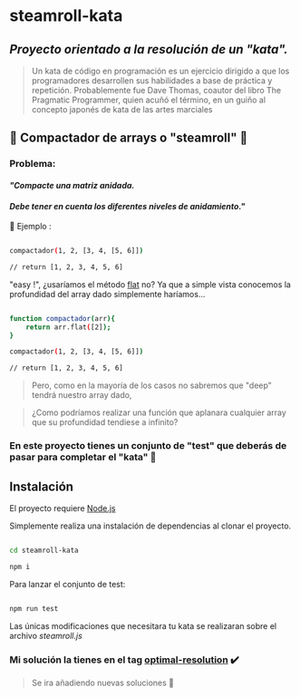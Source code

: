 # steamroll-kata 

## _Proyecto orientado a la resolución de un "kata"._ 

  

> Un kata de código en programación es un ejercicio dirigido a que los programadores desarrollen sus habilidades a base de práctica y repetición. Probablemente fue Dave Thomas, coautor del libro The Pragmatic Programmer, quien acuñó el término, en un guiño al concepto japonés de kata de las artes marciales 

  

## 🚜 Compactador de arrays o "steamroll" 🍥 

  

### Problema: 

#### _"Compacte una matriz anidada._ 

#### _Debe tener en cuenta los diferentes niveles de anidamiento."_ 

  

💭 Ejemplo :  

```sh 

compactador(1, 2, [3, 4, [5, 6]]) 

// return [1, 2, 3, 4, 5, 6] 

``` 

  

"easy !", ¿usaríamos el método [flat](https://developer.mozilla.org/es/docs/Web/JavaScript/Reference/Global_Objects/Array/flat) no? Ya que a simple vista conocemos la profundidad del array dado simplemente haríamos... 

  

```sh 

function compactador(arr){ 
    return arr.flat([2]); 
} 

compactador(1, 2, [3, 4, [5, 6]]) 

// return [1, 2, 3, 4, 5, 6] 

``` 

> Pero, como en la mayoría de los casos no sabremos que "deep" tendrá nuestro array dado,  

> ¿Como podríamos realizar una función que aplanara cualquier array que su profundidad tendiese a infinito? 

  

### En este proyecto tienes un conjunto de "test" que deberás de pasar para completar el "kata" 💯 

  

## Instalación 

  

El proyecto requiere [Node.js](https://nodejs.org/) 

  

Simplemente realiza una instalación de dependencias al clonar el proyecto. 

```sh 

cd steamroll-kata 

npm i 

``` 

  

Para lanzar el conjunto de test: 

  

```sh 

npm run test 

``` 

  

Las únicas modificaciones que necesitara tu kata se realizaran sobre el archivo _steamroll.js_ 

  

### Mi solución la tienes en el tag  [optimal-resolution](https://github.com/AdrianQL/steamroll-kata/releases/tag/optimal-resolution) ✔️ 

  

> Se ira añadiendo nuevas soluciones 📁 
